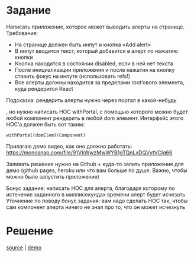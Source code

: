 # Задание

Написать приложение, которое может выводить алерты на странице.
Требования:
- На странице должен быть инпут и кнопка «Add alert»
- В инпут вводится текст, который добавится в алерт по нажатию кнопки
- Кнопка находится в состоянии disabled, если в ней нет текста
- После инициализации приложения и после нажатия на кнопку ставить фокус на инпуте (использовать refs!)
- Все алерты должны находится за пределами root’ового элемента, куда рендерится React

Подсказка: рендерить алерты нужно через портал в какой-нибудь <div class=‘alerts-list’></div>, но нужно написать HOC withPortal, c помощью которого можно будет любой компонент рендерить в любой dom элемент. Интерфейс этого HOC’а должен быть вот таким:
```
withPortal(domElem)(Component)
``` 
Прилагаю демо видео, как оно должно работать: https://monosnap.com/file/91VkWwzMwWYB1gTQnLxDQVytVCIq66

Заливать решение нужно на Github + куда-то залить приложение для демо (github pages, heroku или что вам больше по душе. Важно, чтобы можно было запустить приложение)

Бонус задание: написать HOC для алерта, благодаря которому по истечение заданного в миллисекундах времени алерт будет исчезать
Уточнение по поводу бонус задания: вам надо сделать HOC так, чтобы сам компонент алерта ничего не знал про то, что он может исчезнуть

# Решение

[source](https://github.com/Cath-kb/react-portal-homework) | [demo](https://cath-kb.github.io/react-portal-homework)
